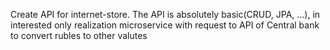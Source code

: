 Create API for internet-store.
The API is absolutely basic(CRUD, JPA, ...), in interested only realization microservice
with request to API of Central bank to convert rubles to other valutes
